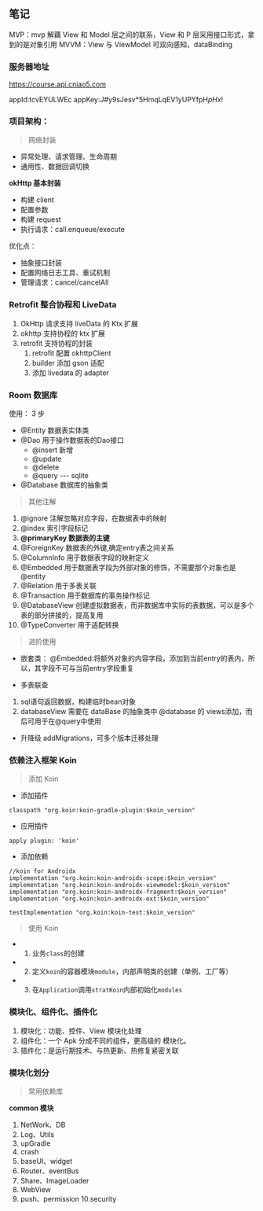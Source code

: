 ## 笔记


MVP：mvp 解藕 View 和 Model 层之间的联系，View 和 P 层采用接口形式，拿到的是对象引用
MVVM：View 与 ViewModel 可双向感知，dataBinding


### 服务器地址
https://course.api.cniao5.com

appId:tcvEYULWEc
appKey:J#y9sJesv*5HmqLqEV1yUPYfpH$pHx$!


### 项目架构：

> 网络封装

- 异常处理、请求管理、生命周期
- 通用性、数据回调切换

**okHttp 基本封装**

- 构建 client
- 配置参数
- 构建 request
- 执行请求：call.enqueue/execute

优化点：

- 抽象接口封装
- 配置网络日志工具、重试机制
- 管理请求：cancel/cancelAll

### Retrofit 整合协程和 LiveData

1. OkHttp 请求支持 liveData 的 Ktx 扩展
2. okhttp 支持协程的 ktx 扩展
3. retrofit 支持协程的封装
   1. retrofit 配置 okhttpClient
   2. builder 添加 gson 适配
   3. 添加 livedata 的 adapter

### Room 数据库

使用： 3 步
- @Entity 数据表实体类
- @Dao 用于操作数据表的Dao接口
    - @insert 新增
    - @update
    - @delete
    - @query --- sqlite
- @Database 数据库的抽象类

> 其他注解

1. @ignore 注解忽略对应字段，在数据表中的映射
2. @index 索引字段标记
3. **@primaryKey 数据表的主键**
4. @ForeignKey 数据表的外键,确定entry表之间关系
5. @ColumnInfo 用于数据表字段的映射定义
6. @Embedded 用于数据表字段为外部对象的修饰，不需要那个对象也是@entity
7. @Relation 用于多表关联
8. @Transaction 用于数据库的事务操作标记
9. @DatabaseView 创建虚拟数据表，而非数据库中实际的表数据，可以是多个表的部分拼接的，提高复用
10. @TypeConverter 用于适配转换

> 进阶使用

- 嵌套类：
@Embedded:将额外对象的内容字段，添加到当前entry的表内，所以，其字段不可与当前entry字段重复


- 多表联查
1. sql语句返回数据，构建临时bean对象
2. databaseView 需要在 dataBase 的抽象类中 @database 的 views添加，而后可用于在@query中使用

- 升降级  addMigrations，可多个版本迁移处理

### 依赖注入框架 Koin

> 添加 Koin

- 添加插件
```
classpath "org.koin:koin-gradle-plugin:$koin_version"
```
- 应用插件
```
apply plugin: 'koin'
```
- 添加依赖
```
//koin for Androidx
implementation "org.koin:koin-androidx-scope:$koin_version"
implementation "org.koin:koin-androidx-viewmodel:$koin_version"
implementation "org.koin:koin-androidx-fragment:$koin_version"
implementation "org.koin:koin-androidx-ext:$koin_version"

testImplementation "org.koin:koin-test:$koin_version"
```

> 使用 Koin

- 1. 业务`class`的创建
- 2. 定义`koin`的容器模块`module`，内部声明类的创建（单例、工厂等）
- 3. 在`Application`调用`stratKoin`内部初始化`modules`

### 模块化、组件化、插件化

1. 模块化：功能、控件、View 模块化处理
2. 组件化：一个 Apk 分成不同的组件，更高级的 模块化。
3. 插件化：是运行期技术、与热更新、热修复紧密关联

### 模块化划分

> 常用依赖库

**common 模块**

1. NetWork、DB
2. Log、Utils
3. upGradle
4. crash
5. baseUI、widget
6. Router、eventBus
7. Share、ImageLoader
8. WebView
9. push、permission
10.security

